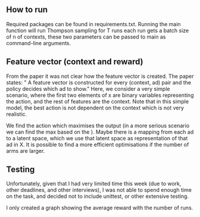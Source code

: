 ## How to run

Required packages can be found in requirements.txt. 
Running the main function will run Thompson sampling for T runs each run gets a batch size of n of contexts, 
these two parameters can be passed to main as command-line arguments.

## Feature vector (context and reward)

From the paper it was not clear how the feature vector is created. The paper states: 
" A feature vector is constructed for
every (context, ad) pair and the policy decides which ad to show."
Here, we consider a very simple scenario, 
where the first two elements of x are binary variables representing the action, 
and the rest of features are the context. 
Note that in this simple model, the best action is not dependent on the context which is not very realistic.

We find the action which maximises the output (in a more serious scenario we can find the max based on the ). 
Maybe there is a mapping from each ad to a latent space, 
which we use that latent space as representation of that ad in X. 
It is possible to find a more efficient optimisations if the number of arms are larger.

## Testing

Unfortunately, given that I had very limited time this week (due to work, other deadlines, and other interviews),
I was not able to spend enough time on the task, and decided not to include unittest, or other extensive testing.

I only created a graph showing the average reward with the number of runs. 